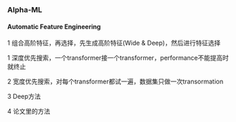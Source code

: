 ### Alpha-ML

#### Automatic Feature Engineering

1 组合高阶特征，再选择，先生成高阶特征(Wide & Deep)，然后进行特征选择

1 深度优先搜索，一个transformer接一个transformer，performance不能提高时就终止

2 宽度优先搜索，对每个transformer都试一遍，数据集只做一次transormation

3 Deep方法

4 论文里的方法

